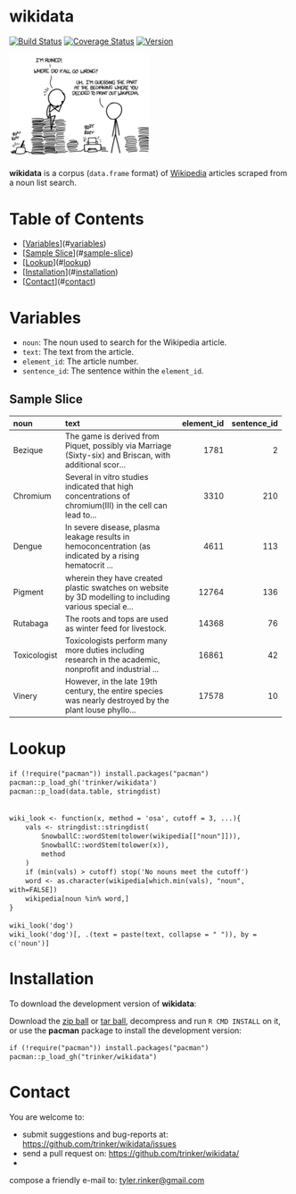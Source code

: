 wikidata
============


[![Build
Status](https://travis-ci.org/trinker/wikidata.svg?branch=master)](https://travis-ci.org/trinker/wikidata)
[![Coverage
Status](https://coveralls.io/repos/trinker/wikidata/badge.svg?branch=master)](https://coveralls.io/r/trinker/wikidata?branch=master)
<a href="https://img.shields.io/badge/Version-0.0.1-orange.svg"><img src="https://img.shields.io/badge/Version-0.0.1-orange.svg" alt="Version"/></a>
</p>
<img src="inst/wikidata_logo/wiki.png" width="250" alt="wikipedia data">

**wikidata** is a corpus (`data.frame` format) of
[Wikipedia](https://www.wikipedia.org/) articles scraped from a noun
list search.


Table of Contents
============

-   [[Variables](#variables)](#[variables](#variables))
-   [[Sample Slice](#sample-slice)](#[sample-slice](#sample-slice))
-   [[Lookup](#lookup)](#[lookup](#lookup))
-   [[Installation](#installation)](#[installation](#installation))
-   [[Contact](#contact)](#[contact](#contact))

Variables
============


-   `noun`: The noun used to search for the Wikipedia article.
-   `text`: The text from the article.
-   `element_id`: The article number.
-   `sentence_id`: The sentence within the `element_id`.

Sample Slice
------------

<table style="width:97%;">
<colgroup>
<col width="18%" />
<col width="43%" />
<col width="18%" />
<col width="18%" />
</colgroup>
<thead>
<tr class="header">
<th align="left">noun</th>
<th align="left">text</th>
<th align="right">element_id</th>
<th align="right">sentence_id</th>
</tr>
</thead>
<tbody>
<tr class="odd">
<td align="left">Bezique</td>
<td align="left">The game is derived from Piquet, possibly via Marriage (Sixty-six) and Briscan, with additional scor...</td>
<td align="right">1781</td>
<td align="right">2</td>
</tr>
<tr class="even">
<td align="left">Chromium</td>
<td align="left">Several in vitro studies indicated that high concentrations of chromium(III) in the cell can lead to...</td>
<td align="right">3310</td>
<td align="right">210</td>
</tr>
<tr class="odd">
<td align="left">Dengue</td>
<td align="left">In severe disease, plasma leakage results in hemoconcentration (as indicated by a rising hematocrit ...</td>
<td align="right">4611</td>
<td align="right">113</td>
</tr>
<tr class="even">
<td align="left">Pigment</td>
<td align="left">wherein they have created plastic swatches on website by 3D modelling to including various special e...</td>
<td align="right">12764</td>
<td align="right">136</td>
</tr>
<tr class="odd">
<td align="left">Rutabaga</td>
<td align="left">The roots and tops are used as winter feed for livestock.</td>
<td align="right">14368</td>
<td align="right">76</td>
</tr>
<tr class="even">
<td align="left">Toxicologist</td>
<td align="left">Toxicologists perform many more duties including research in the academic, nonprofit and industrial ...</td>
<td align="right">16861</td>
<td align="right">42</td>
</tr>
<tr class="odd">
<td align="left">Vinery</td>
<td align="left">However, in the late 19th century, the entire species was nearly destroyed by the plant louse phyllo...</td>
<td align="right">17578</td>
<td align="right">10</td>
</tr>
</tbody>
</table>

Lookup
======

    if (!require("pacman")) install.packages("pacman")
    pacman::p_load_gh('trinker/wikidata')
    pacman::p_load(data.table, stringdist)


    wiki_look <- function(x, method = 'osa', cutoff = 3, ...){
        vals <- stringdist::stringdist(
            SnowballC::wordStem(tolower(wikipedia[["noun"]])), 
            SnowballC::wordStem(tolower(x)), 
            method
        )
        if (min(vals) > cutoff) stop('No nouns meet the cutoff')
        word <- as.character(wikipedia[which.min(vals), "noun", with=FALSE])
        wikipedia[noun %in% word,]
    }

    wiki_look('dog')
    wiki_look('dog')[, .(text = paste(text, collapse = " ")), by = c('noun')]

Installation
============

To download the development version of **wikidata**:

Download the [zip
ball](https://github.com/trinker/wikidata/zipball/master) or [tar
ball](https://github.com/trinker/wikidata/tarball/master), decompress
and run `R CMD INSTALL` on it, or use the **pacman** package to install
the development version:

    if (!require("pacman")) install.packages("pacman")
    pacman::p_load_gh("trinker/wikidata")

Contact
=======

You are welcome to:   
* submit suggestions and bug-reports at: <https://github.com/trinker/wikidata/issues>   
* send a pull request on: <https://github.com/trinker/wikidata/> 
*

compose a friendly e-mail to: <tyler.rinker@gmail.com>